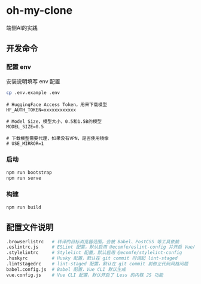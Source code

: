 # oh-my-clone

端侧AI的实践

## 开发命令

### 配置 env
安装说明填写 env 配置
```sh
cp .env.example .env
```

```env
# HuggingFace Access Token，用来下载模型
HF_AUTH_TOKEN=xxxxxxxxxxxx

# Model Size，模型大小，0.5和1.5B的模型
MODEL_SIZE=0.5

# 下载模型需要代理，如果没有VPN，是否使用镜像
# USE_MIRROR=1

```

### 启动

```sh
npm run bootstrap
npm run serve
```

### 构建

```sh
npm run build
```

## 配置文件说明

```sh
.browserlistrc   # 转译的目标浏览器范围，会被 Babel、PostCSS 等工具依赖
.eslintrc.js     # ESLint 配置，默认启用 @ecomfe/eslint-config 并开启 Vue/TS 支持
.stylelintrc     # Stylelint 配置，默认启用 @ecomfe/stylelint-config
.huskyrc         # Husky 配置，默认在 git commit 时调起 lint-staged
.lintstagedrc    # lint-staged 配置，默认在 git commit 前修正代码风格问题
babel.config.js  # Babel 配置，Vue CLI 默认生成
vue.config.js    # Vue CLI 配置，默认开启了 Less 的内联 JS 功能
```
